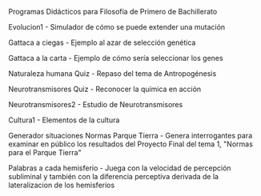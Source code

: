 Programas Didácticos para Filosofía de Primero de Bachillerato

Evolucion1 - Simulador de cómo se puede extender una mutación

Gattaca a ciegas - Ejemplo al azar de selección genética

Gattaca a la carta - Ejemplo de cómo sería seleccionar los genes

Naturaleza humana Quiz - Repaso del tema de Antropogénesis

Neurotransmisores Quiz - Reconocer la química en acción

Neurotransmisores2 - Estudio de Neurotransmisores

Cultura1 - Elementos de la cultura 

Generador situaciones Normas Parque Tierra - Genera interrogantes para examinar en público los resultados del Proyecto Final del tema 1, "Normas para el Parque Tierra"

Palabras a cada hemisferio - Juega con la velocidad de percepción subliminal y también con la diferencia perceptiva derivada de la lateralizacion de los hemisferios

